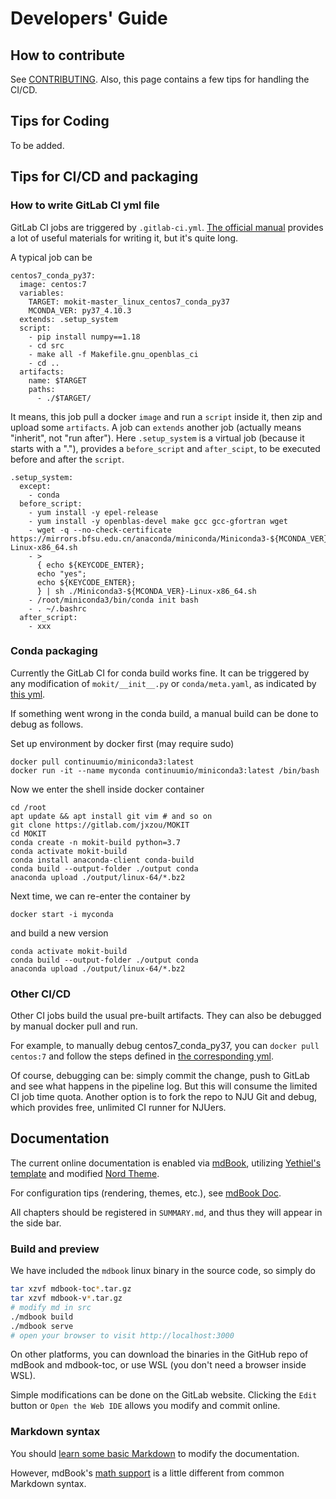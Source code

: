 # Developers' Guide
## How to contribute

See [CONTRIBUTING](https://gitlab.com/jxzou/mokit/-/blob/master/CONTRIBUTING.md). Also, this page contains a few tips for handling the CI/CD.

## Tips for Coding

To be added.

## Tips for CI/CD and packaging

### How to write GitLab CI yml file
GitLab CI jobs are triggered by `.gitlab-ci.yml`.
[The official manual](https://docs.gitlab.com/ee/ci/) provides a lot of useful materials for writing it, but it's quite long. 

A typical job can be
```
centos7_conda_py37:
  image: centos:7
  variables:
    TARGET: mokit-master_linux_centos7_conda_py37
    MCONDA_VER: py37_4.10.3
  extends: .setup_system
  script:
    - pip install numpy==1.18
    - cd src
    - make all -f Makefile.gnu_openblas_ci
    - cd ..
  artifacts:
    name: $TARGET
    paths:
      - ./$TARGET/
```

It means, this job pull a docker `image` and run a `script` inside it, then zip and upload some `artifacts`. A job can `extends` another job (actually means "inherit", not "run after"). Here `.setup_system` is a virtual job (because it starts with a "."), provides a `before_script` and `after_scipt`, to be executed before and after the `script`.
```
.setup_system:
  except:
    - conda
  before_script:
    - yum install -y epel-release
    - yum install -y openblas-devel make gcc gcc-gfortran wget 
    - wget -q --no-check-certificate https://mirrors.bfsu.edu.cn/anaconda/miniconda/Miniconda3-${MCONDA_VER}-Linux-x86_64.sh
    - >
      { echo ${KEYCODE_ENTER};
      echo "yes";
      echo ${KEYCODE_ENTER};
      } | sh ./Miniconda3-${MCONDA_VER}-Linux-x86_64.sh 
    - /root/miniconda3/bin/conda init bash
    - . ~/.bashrc
  after_script:
    - xxx
```

### Conda packaging

Currently the GitLab CI for conda build works fine. It can be triggered by any modification of `mokit/__init__.py` or `conda/meta.yaml`, as indicated by [this yml](
https://gitlab.com/jxzou/mokit/-/blob/master/gitlab-ci/conda.yml#L6-L9).

If something went wrong in the conda build, a manual build can be done to debug as follows.

Set up environment by docker first (may require sudo)
```
docker pull continuumio/miniconda3:latest
docker run -it --name myconda continuumio/miniconda3:latest /bin/bash
```
Now we enter the shell inside docker container
```
cd /root
apt update && apt install git vim # and so on
git clone https://gitlab.com/jxzou/MOKIT
cd MOKIT
conda create -n mokit-build python=3.7
conda activate mokit-build
conda install anaconda-client conda-build
conda build --output-folder ./output conda
anaconda upload ./output/linux-64/*.bz2
```
Next time, we can re-enter the container by
```
docker start -i myconda
```
and build a new version
```
conda activate mokit-build
conda build --output-folder ./output conda
anaconda upload ./output/linux-64/*.bz2
```

### Other CI/CD

Other CI jobs build the usual pre-built artifacts. They can also be debugged by manual docker pull and run.

For example, to manually debug centos7_conda_py37, you can `docker pull centos:7` and follow the steps defined in [the corresponding yml](https://gitlab.com/jxzou/mokit/-/blob/master/gitlab-ci/centos7.yml).

Of course, debugging can be: simply commit the change, push to GitLab and see what happens in the pipeline log. But this will consume the limited CI job time quota. Another option is to fork the repo to NJU Git and debug, which provides free, unlimited CI runner for NJUers.

## Documentation

The current online documentation is enabled via [mdBook](https://github.com/rust-lang/mdBook), utilizing [Yethiel's template](https://gitlab.com/yethiel/pages-mdbook) and modified [Nord Theme](https://github.com/gbrlsnchs/mdBook-nord-template).

For configuration tips (rendering, themes, etc.), see [mdBook Doc](https://rust-lang.github.io/mdBook/format/configuration/index.html). 

All chapters should be registered in `SUMMARY.md`, and thus they will appear in the side bar.

### Build and preview
We have included the `mdbook` linux binary in the source code, so simply do

```bash
tar xzvf mdbook-toc*.tar.gz
tar xzvf mdbook-v*.tar.gz
# modify md in src
./mdbook build
./mdbook serve
# open your browser to visit http://localhost:3000
```

On other platforms, you can download the binaries in the GitHub repo of mdBook and mdbook-toc, or use WSL (you don't need a browser inside WSL).

Simple modifications can be done on the GitLab website. Clicking the `Edit` button or `Open the Web IDE` allows you modify and commit online.

### Markdown syntax

You should [learn some basic Markdown](https://rust-lang.github.io/mdBook/format/markdown.html) to modify the documentation.

However, mdBook's [math support](https://rust-lang.github.io/mdBook/format/mathjax.html) is a little different from common Markdown syntax.